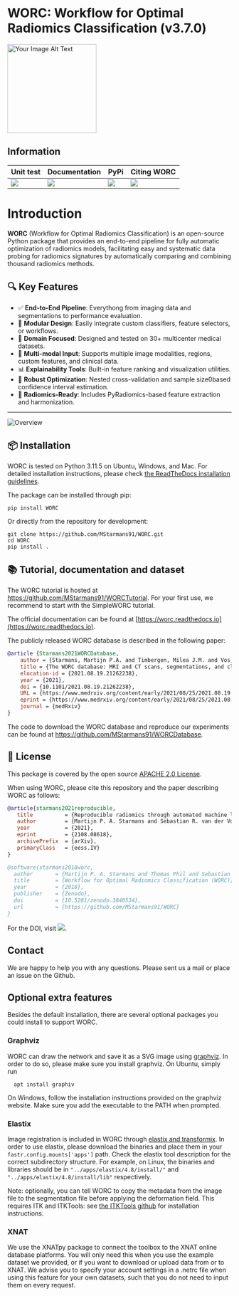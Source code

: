 # WORC: Workflow for Optimal Radiomics Classification (v3.7.0)
<a href="https://bigr.nl/"><img src="https://bigr.nl/img/bigr.jpg" alt="Your Image Alt Text" width="200"/></a>

## Information

| Unit test                      | Documentation                 | PyPi                          |Citing WORC          |
|--------------------------------|-------------------------------|-------------------------------|---------------------|
| [![][gi-workflow]][gi-workflow-lnk]  | [![][doc]][doc-lnk]           | [![][pypi]][pypi-lnk]         | [![][DOI]][DOI-lnk] |

[gi-workflow]: https://github.com/MStarmans91/WORC/workflows/Unit%20test/badge.svg
[gi-workflow-lnk]: https://github.com/MStarmans91/WORC/actions?query=workflow%3A%22Unit+test%22

[doc]:https://readthedocs.org/projects/worc/badge/?version=latest
[doc-lnk]: https://worc.readthedocs.io/en/latest/?badge=latest

[pypi]: https://badge.fury.io/py/WORC.svg
[pypi-lnk]: https://badge.fury.io/py/WORC

[DOI]: https://zenodo.org/badge/DOI/10.5281/zenodo.3840534.svg
[DOI-lnk]: https://zenodo.org/badge/latestdoi/92295542

# Introduction

**WORC** (Workflow for Optimal Radiomics Classification) is an open-source Python package that provides an end-to-end pipeline for fully automatic optimization of radiomics models, facilitating easy and systematic data probing for radiomics signatures by automatically comparing and combining thousand radiomics methods.

## 🔍 Key Features

- ✅ **End-to-End Pipeline**: Everythong from imaging data and segmentations to performance evaluation.
- 🧪 **Modular Design**: Easily integrate custom classifiers, feature selectors, or workflows.
- 🏥 **Domain Focused**: Designed and tested on 30+ multicenter medical datasets.
- 📁 **Multi-modal Input**: Supports multiple image modalities, regions, custom features, and clinical data.
- 📊 **Explainability Tools**: Built-in feature ranking and visualization utilities.
- 🔁 **Robust Optimization**: Nested cross-validation and sample size0based confidence interval estimation.
- 🧬 **Radiomics-Ready**: Includes PyRadiomics-based feature extraction and harmonization.

---

<img src="images/WORC.jpg" alt="Overview"/>

## 📦 Installation

WORC is tested on Python 3.11.5 on Ubuntu, Windows, and Mac. For detailed installation
instructions, please check  [the ReadTheDocs installation guidelines](https://worc.readthedocs.io/en/latest/static/quick_start.html#installation).

The package can be installed through pip:

    pip install WORC

Or directly from the repository for development:

    git clone https://github.com/MStarmans91/WORC.git
    cd WORC
    pip install .

## 📚 Tutorial, documentation and dataset
The WORC tutorial is hosted at https://github.com/MStarmans91/WORCTutorial. For your first use, we recommend to start with the SimpleWORC tutorial.

The official documentation can be found at [https://worc.readthedocs.io](https://worc.readthedocs.io).

The publicly released WORC database is described in the following paper:

```bibtex
@article {Starmans2021WORCDatabase,
	author = {Starmans, Martijn P.A. and Timbergen, Milea J.M. and Vos, Melissa and Padmos, Guillaume A. and Gr{\"u}nhagen, Dirk J. and Verhoef, Cornelis and Sleijfer, Stefan and van Leenders, Geert J.L.H. and Buisman, Florian E. and Willemssen, Francois E.J.A. and Koerkamp, Bas Groot and Angus, Lindsay and van der Veldt, Astrid A.M. and Rajicic, Ana and Odink, Arlette E. and Renckens, Michel and Doukas, Michail and de Man, Rob A. and IJzermans, Jan N.M. and Miclea, Razvan L. and Vermeulen, Peter B. and Thomeer, Maarten G. and Visser, Jacob J. and Niessen, Wiro J. and Klein, Stefan},
	title = {The WORC database: MRI and CT scans, segmentations, and clinical labels for 930 patients from six radiomics studies},
	elocation-id = {2021.08.19.21262238},
	year = {2021},
	doi = {10.1101/2021.08.19.21262238},
	URL = {https://www.medrxiv.org/content/early/2021/08/25/2021.08.19.21262238},
	eprint = {https://www.medrxiv.org/content/early/2021/08/25/2021.08.19.21262238.full.pdf},
	journal = {medRxiv}
}
```

The code to download the WORC database and reproduce our experiments can be found at https://github.com/MStarmans91/WORCDatabase.

## 📄 License
This package is covered by the open source [APACHE 2.0 License](APACHE-LICENSE-2.0).

When using WORC, please cite this repository and the paper describing WORC as follows:

```bibtex
@article{starmans2021reproducible,
   title          = {Reproducible radiomics through automated machine learning validated on twelve clinical applications}, 
   author         = {Martijn P. A. Starmans and Sebastian R. van der Voort and Thomas Phil and Milea J. M. Timbergen and Melissa Vos and Guillaume A. Padmos and Wouter Kessels and David    Hanff and Dirk J. Grunhagen and Cornelis Verhoef and Stefan Sleijfer and Martin J. van den Bent and Marion Smits and Roy S. Dwarkasing and Christopher J. Els and Federico Fiduzi and Geert J. L. H. van Leenders and Anela Blazevic and Johannes Hofland and Tessa Brabander and Renza A. H. van Gils and Gaston J. H. Franssen and Richard A. Feelders and Wouter W. de Herder and Florian E. Buisman and Francois E. J. A. Willemssen and Bas Groot Koerkamp and Lindsay Angus and Astrid A. M. van der Veldt and Ana Rajicic and Arlette E. Odink and Mitchell Deen and Jose M. Castillo T. and Jifke Veenland and Ivo Schoots and Michel Renckens and Michail Doukas and Rob A. de Man and Jan N. M. IJzermans and Razvan L. Miclea and Peter B. Vermeulen and Esther E. Bron and Maarten G. Thomeer and Jacob J. Visser and Wiro J. Niessen and Stefan Klein},
   year           = {2021},
   eprint         = {2108.08618},
   archivePrefix  = {arXiv},
   primaryClass   = {eess.IV}
}

@software{starmans2018worc,
  author       = {Martijn P. A. Starmans and Thomas Phil and Sebastian R. van der Voort and Stefan Klein},
  title        = {Workflow for Optimal Radiomics Classification (WORC)},
  year         = {2018},
  publisher    = {Zenodo},
  doi          = {10.5281/zenodo.3840534},
  url          = {https://github.com/MStarmans91/WORC}
}
```

For the DOI, visit [![][DOI]][DOI-lnk].

## Contact
We are happy to help you with any questions. Please sent us a mail or place an issue on the Github.

## Optional extra features
Besides the default installation, there are several optional packages you could install to support WORC.

### Graphviz
WORC can draw the network and save it as a SVG image using [graphviz](https://www.graphviz.org/). In order to do so,
please make sure you install graphviz. On Ubuntu, simply run

      apt install graphiv

On Windows, follow the installation instructions provided on the graphviz website.
Make sure you add the executable to the PATH when prompted.

### Elastix
Image registration is included in WORC through [elastix and transformix](http://elastix.isi.uu.nl/).
In order to use elastix, please download the binaries and place them in your
``fastr.config.mounts['apps']`` path. Check the elastix tool description for the correct
subdirectory structure. For example, on Linux, the binaries and libraries should be in ``"../apps/elastix/4.8/install/"``  and
``"../apps/elastix/4.8/install/lib"`` respectively.

Note: optionally, you can tell WORC to copy the metadata from the image file
to the segmentation file before applying the deformation field. This requires
ITK and ITKTools: see  [the ITKTools github](https://github.com/ITKTools/ITKTools)
for installation instructions.

### XNAT
We use the XNATpy package to connect the toolbox to the XNAT online database platforms. You will only
need this when you use the example dataset we provided, or if you want to download or upload data from or to XNAT. We advise you to specify
your account settings in a .netrc file when using this feature for your own datasets, such that you do not need to input them on every request.
